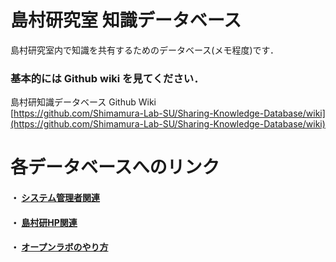 # 島村研究室 知識データベース

島村研究室内で知識を共有するためのデータベース(メモ程度)です．

### 基本的には Github wiki を見てください．

島村研知識データベース Github Wiki  
[https://github.com/Shimamura-Lab-SU/Sharing-Knowledge-Database/wiki](https://github.com/Shimamura-Lab-SU/Sharing-Knowledge-Database/wiki)

# 各データベースへのリンク

#### ・ [システム管理者関連](https://github.com/Shimamura-Lab-SU/Sharing-Knowledge-Database/tree/master/sys_ad)

#### ・ [島村研HP関連](https://github.com/Shimamura-Lab-SU/Sharing-Knowledge-Database/tree/master/web_apps)

#### ・ [オープンラボのやり方](https://github.com/Shimamura-Lab-SU/Honetoru)  
